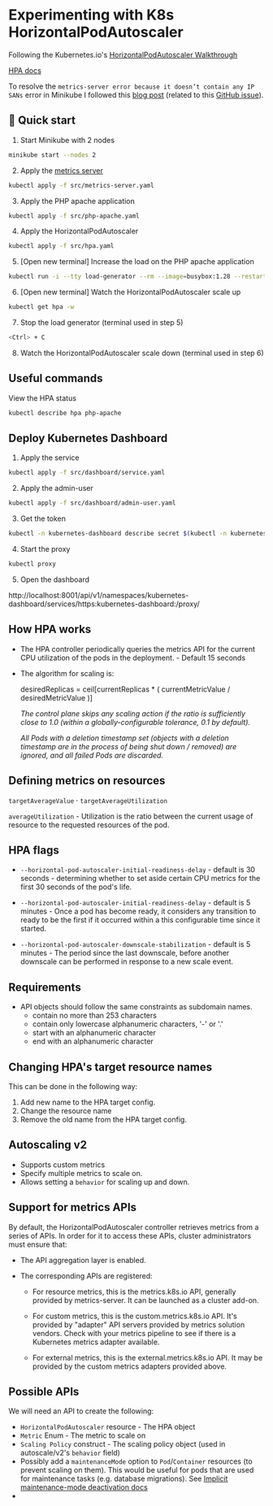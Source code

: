 # Experimenting with K8s HorizontalPodAutoscaler

Following the Kubernetes.io's [HorizontalPodAutoscaler Walkthrough](https://kubernetes.io/docs/tasks/run-application/horizontal-pod-autoscale-walkthrough/)

[HPA docs](https://kubernetes.io/docs/tasks/run-application/horizontal-pod-autoscale/)

To resolve the `metrics-server error because it doesn’t contain any IP SANs` error in Minikube I followed this [blog post](https://thospfuller.com/2020/11/29/easy-kubernetes-metrics-server-install-in-minikube-in-five-steps/) (related to this [GitHub issue](https://github.com/kubernetes-sigs/metrics-server/issues/196)).

## :rocket: Quick start

1. Start Minikube with 2 nodes

```sh
minikube start --nodes 2
```

2. Apply the [metrics server](https://github.com/kubernetes-sigs/metrics-server#deployment)

```sh
kubectl apply -f src/metrics-server.yaml
```

3. Apply the PHP apache application

```sh
kubectl apply -f src/php-apache.yaml
```

4. Apply the HorizontalPodAutoscaler

```sh
kubectl apply -f src/hpa.yaml
```

5. [Open new terminal] Increase the load on the PHP apache application

```sh
kubectl run -i --tty load-generator --rm --image=busybox:1.28 --restart=Never -- /bin/sh -c "while sleep 0.01; do wget -q -O- http://php-apache; done"
```

6. [Open new terminal] Watch the HorizontalPodAutoscaler scale up

```sh
kubectl get hpa -w
```

7. Stop the load generator (terminal used in step 5)

```sh
<Ctrl> + C
```

8. Watch the HorizontalPodAutoscaler scale down (terminal used in step 6)

## Useful commands

View the HPA status

```sh
kubectl describe hpa php-apache
```

## Deploy Kubernetes Dashboard

1. Apply the service

```sh
kubectl apply -f src/dashboard/service.yaml
```

2. Apply the admin-user

```sh
kubectl apply -f src/dashboard/admin-user.yaml
```

3. Get the token

```sh
kubectl -n kubernetes-dashboard describe secret $(kubectl -n kubernetes-dashboard get secret | grep admin-user | awk '{print $1}')
```

4. Start the proxy

```sh
kubectl proxy
```

5. Open the dashboard

http://localhost:8001/api/v1/namespaces/kubernetes-dashboard/services/https:kubernetes-dashboard:/proxy/


## How HPA works

- The HPA controller periodically queries the metrics API for the current CPU utilization of the pods in the deployment. - Default 15 seconds

- The algorithm for scaling is:

  desiredReplicas = ceil[currentReplicas * ( currentMetricValue / desiredMetricValue )]

  _The control plane skips any scaling action if the ratio is sufficiently close to 1.0 (within a globally-configurable tolerance, 0.1 by default)._

  _All Pods with a deletion timestamp set (objects with a deletion timestamp are in the process of being shut down / removed) are ignored, and all failed Pods are discarded._

## Defining metrics on resources

`targetAverageValue` · `targetAverageUtilization`

`averageUtilization` - Utilization is the ratio between the current usage of resource to the requested resources of the pod.

## HPA flags

- `--horizontal-pod-autoscaler-initial-readiness-delay` - default is 30 seconds - determining whether to set aside certain CPU metrics for the first 30 seconds of the pod's life.

- `--horizontal-pod-autoscaler-initial-readiness-delay` - default is 5 minutes - Once a pod has become ready, it considers any transition to ready to be the first if it occurred within a this configurable time since it started.

- `--horizontal-pod-autoscaler-downscale-stabilization` - default is 5 minutes - The period since the last downscale, before another downscale can be performed in response to a new scale event.

## Requirements

- API objects should follow the same constraints as subdomain names.
  - contain no more than 253 characters
  - contain only lowercase alphanumeric characters, '-' or '.'
  - start with an alphanumeric character
  - end with an alphanumeric character

## Changing HPA's target resource names

This can be done in the following way:
1. Add new name to the HPA target config.
2. Change the resource name
3. Remove the old name from the HPA target config.


## Autoscaling v2

- Supports custom metrics
- Specify multiple metrics to scale on.
- Allows setting a `behavior` for scaling up and down.

## Support for metrics APIs

By default, the HorizontalPodAutoscaler controller retrieves metrics from a series of APIs. In order for it to access these APIs, cluster administrators must ensure that:

- The API aggregation layer is enabled.

- The corresponding APIs are registered:

    - For resource metrics, this is the metrics.k8s.io API, generally provided by metrics-server. It can be launched as a cluster add-on.

    - For custom metrics, this is the custom.metrics.k8s.io API. It's provided by "adapter" API servers provided by metrics solution vendors. Check with your metrics pipeline to see if there is a Kubernetes metrics adapter available.

    - For external metrics, this is the external.metrics.k8s.io API. It may be provided by the custom metrics adapters provided above.


## Possible APIs

We will need an API to create the following:

- `HorizontalPodAutoscaler` resource - The HPA object
- `Metric` Enum - The metric to scale on
- `Scaling Policy` construct - The scaling policy object (used in autoscale/v2's `behavior` field)
- Possibly add a `maintenanceMode` option to `Pod`/`Container` resources (to prevent scaling on them). This would be useful for pods that are used for maintenance tasks (e.g. database migrations). See [Implicit maintenance-mode deactivation docs](https://kubernetes.io/docs/tasks/run-application/horizontal-pod-autoscale/#implicit-maintenance-mode-deactivation)
-
